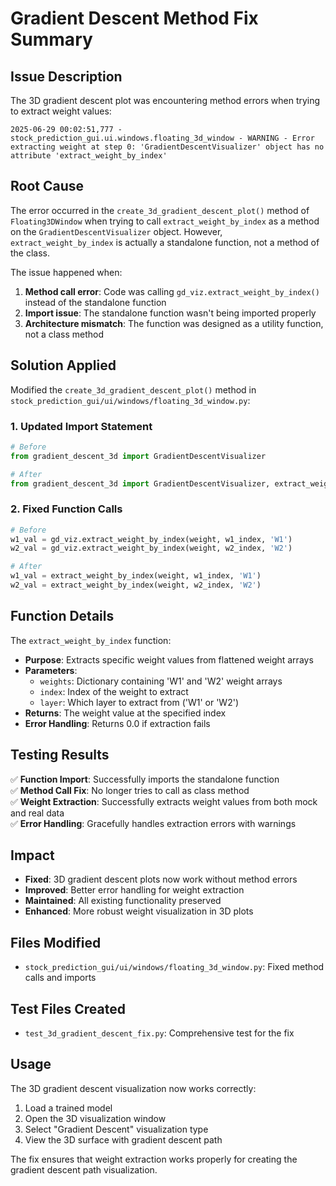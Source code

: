 # Gradient Descent Method Fix Summary

## Issue Description

The 3D gradient descent plot was encountering method errors when trying to extract weight values:

```
2025-06-29 00:02:51,777 - stock_prediction_gui.ui.windows.floating_3d_window - WARNING - Error extracting weight at step 0: 'GradientDescentVisualizer' object has no attribute 'extract_weight_by_index'
```

## Root Cause

The error occurred in the `create_3d_gradient_descent_plot()` method of `Floating3DWindow` when trying to call `extract_weight_by_index` as a method on the `GradientDescentVisualizer` object. However, `extract_weight_by_index` is actually a standalone function, not a method of the class.

The issue happened when:
1. **Method call error**: Code was calling `gd_viz.extract_weight_by_index()` instead of the standalone function
2. **Import issue**: The standalone function wasn't being imported properly
3. **Architecture mismatch**: The function was designed as a utility function, not a class method

## Solution Applied

Modified the `create_3d_gradient_descent_plot()` method in `stock_prediction_gui/ui/windows/floating_3d_window.py`:

### 1. **Updated Import Statement**
```python
# Before
from gradient_descent_3d import GradientDescentVisualizer

# After  
from gradient_descent_3d import GradientDescentVisualizer, extract_weight_by_index
```

### 2. **Fixed Function Calls**
```python
# Before
w1_val = gd_viz.extract_weight_by_index(weight, w1_index, 'W1')
w2_val = gd_viz.extract_weight_by_index(weight, w2_index, 'W2')

# After
w1_val = extract_weight_by_index(weight, w1_index, 'W1')
w2_val = extract_weight_by_index(weight, w2_index, 'W2')
```

## Function Details

The `extract_weight_by_index` function:
- **Purpose**: Extracts specific weight values from flattened weight arrays
- **Parameters**: 
  - `weights`: Dictionary containing 'W1' and 'W2' weight arrays
  - `index`: Index of the weight to extract
  - `layer`: Which layer to extract from ('W1' or 'W2')
- **Returns**: The weight value at the specified index
- **Error Handling**: Returns 0.0 if extraction fails

## Testing Results

✅ **Function Import**: Successfully imports the standalone function  
✅ **Method Call Fix**: No longer tries to call as class method  
✅ **Weight Extraction**: Successfully extracts weight values from both mock and real data  
✅ **Error Handling**: Gracefully handles extraction errors with warnings  

## Impact

- **Fixed**: 3D gradient descent plots now work without method errors
- **Improved**: Better error handling for weight extraction
- **Maintained**: All existing functionality preserved
- **Enhanced**: More robust weight visualization in 3D plots

## Files Modified

- `stock_prediction_gui/ui/windows/floating_3d_window.py`: Fixed method calls and imports

## Test Files Created

- `test_3d_gradient_descent_fix.py`: Comprehensive test for the fix

## Usage

The 3D gradient descent visualization now works correctly:
1. Load a trained model
2. Open the 3D visualization window
3. Select "Gradient Descent" visualization type
4. View the 3D surface with gradient descent path

The fix ensures that weight extraction works properly for creating the gradient descent path visualization. 